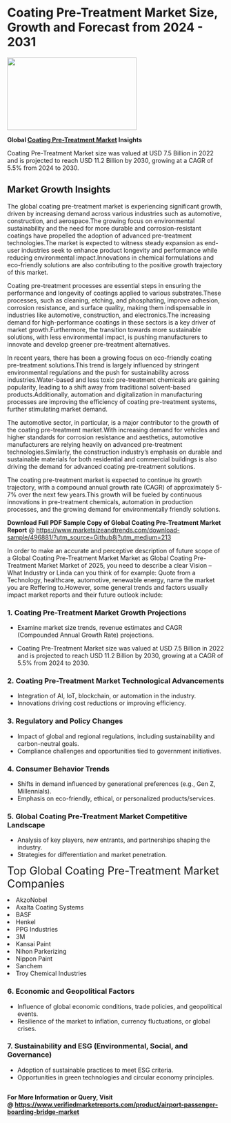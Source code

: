 <H1>Coating Pre-Treatment Market Size, Growth and Forecast from 2024 - 2031</H1><img class="aligncenter size-medium wp-image-584254" src="https://thirdeyenews.in/wp-content/uploads/2024/09/Global-Market-Research-300x168.jpeg" alt="" width="300" height="168" /><p><strong>Global&nbsp;<a href="https://www.marketsizeandtrends.com/download-sample/496881/?utm_source=Github8j?utm_medium=213">Coating Pre-Treatment Market</a> Insights</strong></p><p>Coating Pre-Treatment Market size was valued at USD 7.5 Billion in 2022 and is projected to reach USD 11.2 Billion by 2030, growing at a CAGR of 5.5% from 2024 to 2030.</p><p><h2>Market Growth Insights</h2> <p>The global coating pre-treatment market is experiencing significant growth, driven by increasing demand across various industries such as automotive, construction, and aerospace.The growing focus on environmental sustainability and the need for more durable and corrosion-resistant coatings have propelled the adoption of advanced pre-treatment technologies.The market is expected to witness steady expansion as end-user industries seek to enhance product longevity and performance while reducing environmental impact.Innovations in chemical formulations and eco-friendly solutions are also contributing to the positive growth trajectory of this market.</p> <p>Coating pre-treatment processes are essential steps in ensuring the performance and longevity of coatings applied to various substrates.These processes, such as cleaning, etching, and phosphating, improve adhesion, corrosion resistance, and surface quality, making them indispensable in industries like automotive, construction, and electronics.The increasing demand for high-performance coatings in these sectors is a key driver of market growth.Furthermore, the transition towards more sustainable solutions, with less environmental impact, is pushing manufacturers to innovate and develop greener pre-treatment alternatives.</p> <p>In recent years, there has been a growing focus on eco-friendly coating pre-treatment solutions.This trend is largely influenced by stringent environmental regulations and the push for sustainability across industries.Water-based and less toxic pre-treatment chemicals are gaining popularity, leading to a shift away from traditional solvent-based products.Additionally, automation and digitalization in manufacturing processes are improving the efficiency of coating pre-treatment systems, further stimulating market demand.</p> <p>The automotive sector, in particular, is a major contributor to the growth of the coating pre-treatment market.With increasing demand for vehicles and higher standards for corrosion resistance and aesthetics, automotive manufacturers are relying heavily on advanced pre-treatment technologies.Similarly, the construction industry’s emphasis on durable and sustainable materials for both residential and commercial buildings is also driving the demand for advanced coating pre-treatment solutions.</p> <p>The coating pre-treatment market is expected to continue its growth trajectory, with a compound annual growth rate (CAGR) of approximately 5-7% over the next few years.This growth will be fueled by continuous innovations in pre-treatment chemicals, automation in production processes, and the growing demand for environmentally friendly solutions.</p> <p><span class=""><strong>Download Full PDF Sample Copy of Global Coating Pre-Treatment Market Report</strong> @ <a href="https://www.marketsizeandtrends.com/download-sample/496881/?utm_source=Github8j?utm_medium=213" target="_blank">https://www.marketsizeandtrends.com/download-sample/496881/?utm_source=Github8j?utm_medium=213</a></span></p><p>In order to make an accurate and perceptive description of future scope of a Global&nbsp;Coating Pre-Treatment Market Market as Global&nbsp;Coating Pre-Treatment Market Market of 2025, you need to describe a clear Vision &ndash; What Industry or Linda can you think of for example: Quote from a Technology, healthcare, automotive, renewable energy, name the market you are Reffering to.However, some general trends and factors usually impact market reports and their future outlook include:</p><h3>1.&nbsp;<strong>Coating Pre-Treatment Market Growth Projections</strong></h3><ul><li>Examine market size trends, revenue estimates and CAGR (Compounded Annual Growth Rate) projections.</li><li><p>Coating Pre-Treatment Market size was valued at USD 7.5 Billion in 2022 and is projected to reach USD 11.2 Billion by 2030, growing at a CAGR of 5.5% from 2024 to 2030.</p></li></ul><h3>2.&nbsp;<strong>Coating Pre-Treatment Market Technological Advancements</strong></h3><ul><li>Integration of AI, IoT, blockchain, or automation in the industry.</li><li>Innovations driving cost reductions or improving efficiency.</li></ul><h3>3.&nbsp;<strong>Regulatory and Policy Changes</strong></h3><ul><li>Impact of global and regional regulations, including sustainability and carbon-neutral goals.</li><li>Compliance challenges and opportunities tied to government initiatives.</li></ul><h3>4.&nbsp;<strong>Consumer Behavior Trends</strong></h3><ul><li>Shifts in demand influenced by generational preferences (e.g., Gen Z, Millennials).</li><li>Emphasis on eco-friendly, ethical, or personalized products/services.</li></ul><h3>5.&nbsp;<strong>Global Coating Pre-Treatment Market Competitive Landscape</strong></h3><ul><li>Analysis of key players, new entrants, and partnerships shaping the industry.</li><li>Strategies for differentiation and market penetration.</li></ul><p data-pm-slice="1 1 []"><span style="color: inherit; font-family: inherit; font-size: 25px;">Top Global Coating Pre-Treatment Market Companies</span></p><div class="" data-test-id=""><p><li>AkzoNobel</li><li> Axalta Coating Systems</li><li> BASF</li><li> Henkel</li><li> PPG Industries</li><li> 3M</li><li> Kansai Paint</li><li> Nihon Parkerizing</li><li> Nippon Paint</li><li> Sanchem</li><li> Troy Chemical Industries</li></p></div><h3>6.&nbsp;<strong>Economic and Geopolitical Factors</strong></h3><ul><li>Influence of global economic conditions, trade policies, and geopolitical events.</li><li>Resilience of the market to inflation, currency fluctuations, or global crises.</li></ul><h3>7.&nbsp;<strong>Sustainability and ESG (Environmental, Social, and Governance)</strong></h3><ul><li>Adoption of sustainable practices to meet ESG criteria.</li><li>Opportunities in green technologies and circular economy principles.</li></ul><h2><strong style="font-size: 14px;">For More Information or Query, Visit @&nbsp;</strong><a style="background-color: #ffffff; font-size: 14px;" href="https://www.marketsizeandtrends.com/report/coating-pre-treatment-market/" target="_blank">https://www.verifiedmarketreports.com/product/airport-passenger-boarding-bridge-market</a></h2>